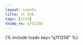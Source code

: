 ```yaml
--- 
layout: sieutv
title: it 256
tags: [ittv]
thumb_re: q7t1256
---
```

{% include tvadv key="q7t1256" %} 
